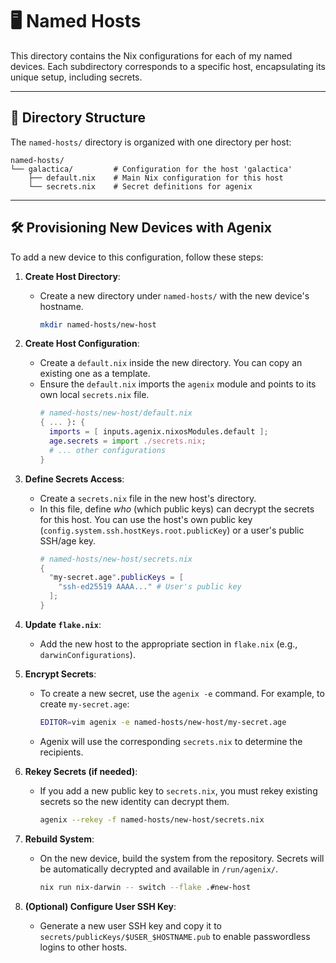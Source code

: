 # 🖥️ Named Hosts

This directory contains the Nix configurations for each of my named devices. Each subdirectory corresponds to a specific host, encapsulating its unique setup, including secrets.

---

## 📂 Directory Structure

The `named-hosts/` directory is organized with one directory per host:

```plaintext
named-hosts/
└── galactica/         # Configuration for the host 'galactica'
    ├── default.nix    # Main Nix configuration for this host
    └── secrets.nix    # Secret definitions for agenix
```

---

## 🛠️ Provisioning New Devices with Agenix

To add a new device to this configuration, follow these steps:

1.  **Create Host Directory**:
    -   Create a new directory under `named-hosts/` with the new device's hostname.
        ```bash
        mkdir named-hosts/new-host
        ```

2.  **Create Host Configuration**:
    -   Create a `default.nix` inside the new directory. You can copy an existing one as a template.
    -   Ensure the `default.nix` imports the `agenix` module and points to its own local `secrets.nix` file.
        ```nix
        # named-hosts/new-host/default.nix
        { ... }: {
          imports = [ inputs.agenix.nixosModules.default ];
          age.secrets = import ./secrets.nix;
          # ... other configurations
        }
        ```

3.  **Define Secrets Access**:
    -   Create a `secrets.nix` file in the new host's directory.
    -   In this file, define *who* (which public keys) can decrypt the secrets for this host. You can use the host's own public key (`config.system.ssh.hostKeys.root.publicKey`) or a user's public SSH/age key.
        ```nix
        # named-hosts/new-host/secrets.nix
        {
          "my-secret.age".publicKeys = [
            "ssh-ed25519 AAAA..." # User's public key
          ];
        }
        ```

4.  **Update `flake.nix`**:
    -   Add the new host to the appropriate section in `flake.nix` (e.g., `darwinConfigurations`).

5.  **Encrypt Secrets**:
    -   To create a new secret, use the `agenix -e` command. For example, to create `my-secret.age`:
        ```bash
        EDITOR=vim agenix -e named-hosts/new-host/my-secret.age
        ```
    -   Agenix will use the corresponding `secrets.nix` to determine the recipients.

6.  **Rekey Secrets (if needed)**:
    -   If you add a new public key to `secrets.nix`, you must rekey existing secrets so the new identity can decrypt them.
        ```bash
        agenix --rekey -f named-hosts/new-host/secrets.nix
        ```

7.  **Rebuild System**:
    -   On the new device, build the system from the repository. Secrets will be automatically decrypted and available in `/run/agenix/`.
        ```bash
        nix run nix-darwin -- switch --flake .#new-host
        ```

8.  **(Optional) Configure User SSH Key**:
    -   Generate a new user SSH key and copy it to `secrets/publicKeys/$USER_$HOSTNAME.pub` to enable passwordless logins to other hosts. 